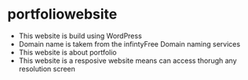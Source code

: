 # portfoliowebsite
- This website is build using WordPress
- Domain name is takem from the infintyFree Domain naming services
- This website is about portfolio
- This website is a resposive website means can access thorugh any resolution screen 

